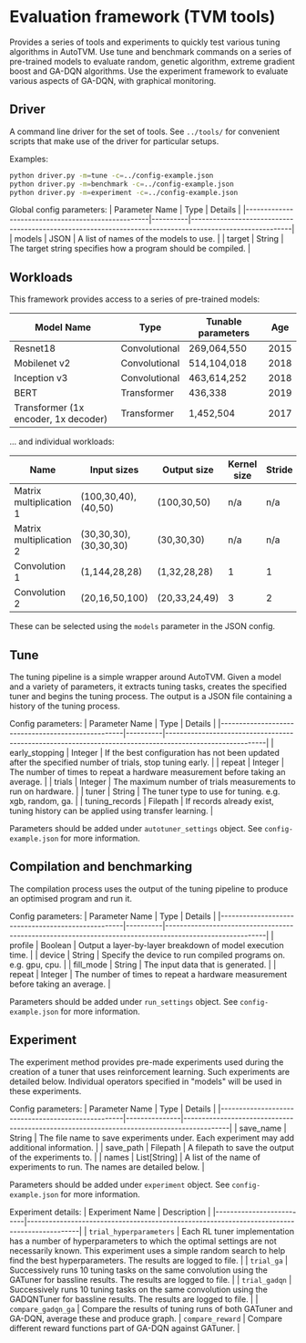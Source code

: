 # Evaluation framework (TVM tools)
Provides a series of tools and experiments to quickly test various tuning algorithms in AutoTVM. Use tune and benchmark commands on a series of pre-trained models to evaluate random, genetic algorithm, extreme gradient boost and GA-DQN algorithms. Use the experiment framework to evaluate various aspects of GA-DQN, with graphical monitoring.

## Driver
A command line driver for the set of tools. See `../tools/` for convenient scripts that make use of the driver for particular setups.

Examples:
```bash
python driver.py -m=tune -c=../config-example.json
python driver.py -m=benchmark -c=../config-example.json
python driver.py -m=experiment -c=../config-example.json
```

Global config parameters:
| Parameter Name                                    | Type     | Details                                                                                                 |
|---------------------------------------------------|----------|---------------------------------------------------------------------------------------------------------|
| models                                            | JSON     | A list of names of the models to use.                                                                   |
| target                                            | String   | The target string specifies how a program should be compiled.                                           |

## Workloads
This framework provides access to a series of pre-trained models:

| Model Name | Type | Tunable parameters | Age |
|------------|------|--------------------|-----|
| Resnet18    | Convolutional | 269,064,550 | 2015 |
| Mobilenet v2 | Convolutional | 514,104,018 | 2018 |
| Inception v3 | Convolutional | 463,614,252 | 2018 |
| BERT | Transformer | 436,338 | 2019 |
| Transformer (1x encoder, 1x decoder)| Transformer | 1,452,504 | 2017|

... and individual workloads:

| Name | Input sizes | Output size | Kernel size | Stride | Complexity |
|------|-------------|-------------|-------------|--------|------------|
| Matrix multiplication 1 | (100,30,40), (40,50) | (100,30,50) | n/a | n/a | 31,104 |
| Matrix multiplication 2 | (30,30,30), (30,30,30) | (30,30,30) | n/a | n/a | 46,656 |
| Convolution 1 | (1,144,28,28) | (1,32,28,28) | 1 | 1 | 8,064,000 |
| Convolution 2 | (20,16,50,100) | (20,33,24,49) | 3 | 2 | 1,536,000 |

These can be selected using the `models` parameter in the JSON config.

## Tune
The tuning pipeline is a simple wrapper around AutoTVM. Given a model and a variety of parameters, it extracts tuning tasks, creates the specified tuner and begins the 
tuning process. The output is a JSON file containing a history of the tuning process.

Config parameters:
| Parameter Name                                    | Type     | Details                                                                                                 |
|---------------------------------------------------|----------|---------------------------------------------------------------------------------------------------------|
| early_stopping                                    | Integer  | If the best configuration has not been updated after the specified number of trials, stop tuning early. |
| repeat                                            | Integer  | The number of times to repeat a hardware measurement before taking an average.                          |
| trials                                            | Integer  | The maximum number of trials measurements to run on hardware.                                           |
| tuner                                             | String   | The tuner type to use for tuning. e.g. xgb, random, ga.                                                 |
| tuning_records                                    | Filepath | If records already exist, tuning history can be applied using transfer learning.                        |

Parameters should be added under `autotuner_settings` object. See `config-example.json` for more information.

## Compilation and benchmarking
The compilation process uses the output of the tuning pipeline to produce an optimised program and run it.

Config parameters:
| Parameter Name                                    | Type     | Details                                                                                                 |
|---------------------------------------------------|----------|---------------------------------------------------------------------------------------------------------|
| profile                                           | Boolean  | Output a layer-by-layer breakdown of model execution time.                                              |
| device                                            | String   | Specify the device to run compiled programs on. e.g. gpu, cpu.                                          |
| fill_mode                                         | String   | The input data that is generated.                                                                       |
| repeat                                            | Integer  | The number of times to repeat a hardware measurement before taking an average.                          |

Parameters should be added under `run_settings` object. See `config-example.json` for more information.

## Experiment
The experiment method provides pre-made experiments used during the creation of a tuner that uses reinforcement learning. Such experiments are detailed below. Individual operators specified in "models" will be used in these experiments.

Config parameters:
| Parameter Name                                    | Type          | Details                                                                                  |
|---------------------------------------------------|---------------|------------------------------------------------------------------------------------------|
| save_name                                         | String        | The file name to save experiments under. Each experiment may add additional information. |
| save_path                                         | Filepath      | A filepath to save the output of the experiments to.                                     |
| names                                             | List[String]  | A list of the name of experiments to run. The names are detailed below.                  |

Parameters should be added under `experiment` object. See `config-example.json` for more information.

Experiment details:
| Experiment Name          | Description                                                                                |
|--------------------------|--------------------------------------------------------------------------------------------|
| `trial_hyperparameters`  | Each RL tuner implementation has a number of hyperparameters to which the optimal settings are not necessarily known. This experiment uses a simple random search to help find the best hyperparameters. The results are logged to file. |
| `trial_ga`               | Successively runs 10 tuning tasks on the same convolution using the GATuner for bassline results. The results are logged to file. |
| `trial_gadqn`            | Successively runs 10 tuning tasks on the same convolution using the GADQNTuner for bassline results. The results are logged to file. |
| `compare_gadqn_ga`       | Compare the results of tuning runs of both GATuner and GA-DQN, average these and produce graph.
| `compare_reward`         | Compare different reward functions part of GA-DQN against GATuner. | 
